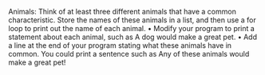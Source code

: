 Animals: Think of at least three different animals 
that have a common characteristic. Store the names 
of these animals in a list, and then use a for loop 
to print out the name of each animal. • Modify your
program to print a statement about each animal, such as A dog 
would make a great pet. • Add a line at the end of your 
program stating what these animals have in common. You 
could print a sentence such as Any of 
these animals would make a great pet!